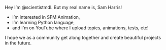 Hey I’m @scientistmdl. But my real name is, Sam Harris!

- I’m interested in SFM Animation,
- I’m learning Python language,
- and I'm on YouTube where I upload topics, animations, tests, etc!

I hope we as a community get along together and create beautiful projects in the future.
